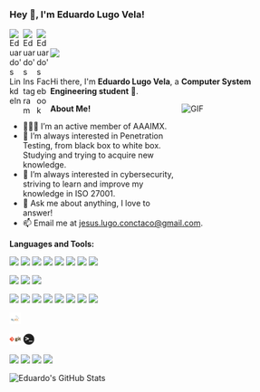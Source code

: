 <h3 title="hehehe"> Hey 👋, I'm Eduardo Lugo Vela!</h3>

<a href="https://www.linkedin.com/in/jesus-lugo-vela-1778a2260/">
  <img align="left" alt="Eduardo's LinkdeIn" width="24px" src="https://cdn.jsdelivr.net/npm/simple-icons@v3/icons/linkedin.svg" />
</a>
<a href="https://www.instagram.com/edduardovela/">
  <img align="left" alt="Eduardo's Instagram" width="24px" src="https://cdn.jsdelivr.net/npm/simple-icons@v3/icons/instagram.svg" />
</a>
<a href="https://www.facebook.com/jesuseduardo.lugovela.395">
  <img align="left" alt="Eduardo's Facebook" width="24px" src="https://cdn.jsdelivr.net/npm/simple-icons@v3/icons/facebook.svg" />
</a>

<br>
<br>
<img src="https://komarev.com/ghpvc/?username=JESUSLUG&color=blueviolet">
<br />
<br />

Hi there, I'm **Eduardo Lugo Vela**, a **Computer System Engineering student** 🚀.
 <!-- I am an active member of **AAAIMX**, and an active participant in the Cybersecurity Club. -->

  <img align="right" alt="GIF" src="https://media1.tenor.com/m/XuJVg9rDXrgAAAAd/hackerman.gif" width="200" height="200"/>

**About Me!**

- 👨🏽‍💻 I’m an active member of AAAIMX.
- 🌱 I’m always interested in Penetration Testing, from black box to white box. Studying and trying to acquire new knowledge. 
- 💼 I’m always interested in cybersecurity, striving to learn and improve my knowledge in ISO 27001.
- 💬 Ask me about anything, I love to answer!
- 📫 Email me at [jesus.lugo.conctaco@gmail.com](mailto:jesus.lugo.conctaco@gmail.com).



**Languages and Tools:**  


<code><img height="20" src="https://cdn.jsdelivr.net/npm/simple-icons@v3/icons/java.svg"></code>
<code><img height="20" src="https://cdn.jsdelivr.net/npm/simple-icons@v3/icons/python.svg"></code>
<code><img height="20" src="https://cdn.jsdelivr.net/npm/simple-icons@v3/icons/php.svg"></code>
<code><img height="20" src="https://cdn.jsdelivr.net/npm/simple-icons@3.13.0/icons/laravel.svg"></code>
<code><img height="20" src="https://cdn.jsdelivr.net/npm/simple-icons@3.13.0/icons/css3.svg"></code>
<code><img height="20" src="https://cdn.jsdelivr.net/npm/simple-icons@v3/icons/bootstrap.svg"></code>
<code><img height="20" src="https://cdn.jsdelivr.net/npm/simple-icons@3.13.0/icons/javascript.svg"></code>
<code><img height="20" src="https://cdn.jsdelivr.net/npm/simple-icons@3.13.0/icons/cisco.svg"></code>

<code><img height="20" src="https://cdn.jsdelivr.net/npm/simple-icons@3.13.0/icons/linux.svg"></code>
<code><img height="20" src="https://cdn.jsdelivr.net/npm/simple-icons@3.13.0/icons/ubuntu.svg"></code>
<code><img height="20" src="https://www.svgrepo.com/show/330767/kalilinux.svg"></code>


<code><img height="20" src="https://www.kali.org/tools/nmap/images/nmap-logo.svg"></code>
<code><img height="20" src="https://www.kali.org/tools/metasploit-framework/images/metasploit-framework-logo.svg"></code>
<code><img height="20" src="https://www.kali.org/tools/spiderfoot/images/spiderfoot-logo.svg"></code>
<code><img height="20" src="https://www.kali.org/tools/gobuster/images/gobuster-logo.svg"></code>
<code><img height="20" src="https://www.kali.org/tools/dirsearch/images/dirsearch-logo.svg"></code>
<code><img height="20" src="https://www.kali.org/tools/jsql/images/jsql-logo.svg"></code>
<code><img height="20" src="https://www.kali.org/tools/burpsuite/images/burpsuite-logo.svg"></code>
<code><img height="20" src="https://www.kali.org/tools/hashcat/images/hashcat-logo.svg"></code>


<code><img height="20" src="https://raw.githubusercontent.com/github/explore/80688e429a7d4ef2fca1e82350fe8e3517d3494d/topics/mysql/mysql.png"></code>

<code><img height="20" src="https://raw.githubusercontent.com/github/explore/80688e429a7d4ef2fca1e82350fe8e3517d3494d/topics/git/git.png"></code>
<code><img height="20" src="https://raw.githubusercontent.com/github/explore/80688e429a7d4ef2fca1e82350fe8e3517d3494d/topics/terminal/terminal.png"></code>


<code><img height="20" src="https://cdn.jsdelivr.net/npm/simple-icons@v3/icons/blender.svg"></code>
<code><img height="20" src="https://cdn.jsdelivr.net/npm/simple-icons@3.13.0/icons/adobeaftereffects.svg"></code>
<code><img height="20" src="https://cdn.jsdelivr.net/npm/simple-icons@3.13.0/icons/adobephotoshop.svg"></code>
<code><img height="20" src="https://cdn.jsdelivr.net/npm/simple-icons@3.13.0/icons/adobeillustrator.svg"></code>


<img src="https://github-readme-stats.vercel.app/api?username=JESUSLUG&show_icons=true&hide_border=true&count_private=true&theme=shades-of-purple&icon_color=fad000%22" alt="Eduardo's GitHub Stats">


